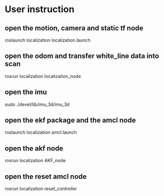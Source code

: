 
# User instruction #

## open the motion, camera and static tf node ##
roslaunch localization localization.launch
## open the odom and transfer white_line data into scan ##
rosrun localization localization_node
## open the imu ##
sudo ./devel/lib/imu_3d/imu_3d
## open the ekf package and the amcl node ##
roslaunch localization amcl.launch
## open the akf node ##
rosrun localization AKF_node
## open the reset amcl node ##
rosrun localization reset_controller